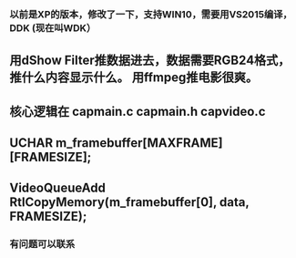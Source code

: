 ### 以前是XP的版本，修改了一下，支持WIN10，需要用VS2015编译，DDK (现在叫WDK）
## 用dShow Filter推数据进去，数据需要RGB24格式，推什么内容显示什么。 用ffmpeg推电影很爽。

## 核心逻辑在 capmain.c capmain.h capvideo.c 
## UCHAR		m_framebuffer[MAXFRAME][FRAMESIZE];
## VideoQueueAdd RtlCopyMemory(m_framebuffer[0], data, FRAMESIZE);

### 有问题可以联系 
